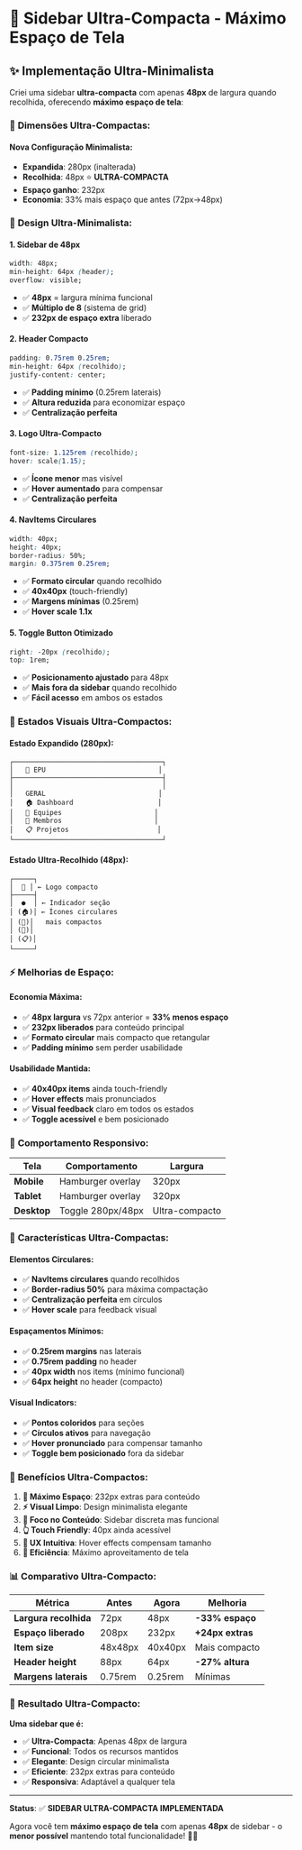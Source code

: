 # 🎯 Sidebar Ultra-Compacta - Máximo Espaço de Tela

## ✨ Implementação Ultra-Minimalista

Criei uma sidebar **ultra-compacta** com apenas **48px** de largura quando recolhida, oferecendo **máximo espaço de tela**:

### 📐 **Dimensões Ultra-Compactas:**

#### **Nova Configuração Minimalista:**

- **Expandida**: 280px (inalterada)
- **Recolhida**: 48px ⭐ **ULTRA-COMPACTA**
- **Espaço ganho**: 232px
- **Economia**: 33% mais espaço que antes (72px→48px)

### 🎨 **Design Ultra-Minimalista:**

#### **1. Sidebar de 48px**

```css
width: 48px;
min-height: 64px (header);
overflow: visible;
```

- ✅ **48px** = largura mínima funcional
- ✅ **Múltiplo de 8** (sistema de grid)
- ✅ **232px de espaço extra** liberado

#### **2. Header Compacto**

```css
padding: 0.75rem 0.25rem;
min-height: 64px (recolhido);
justify-content: center;
```

- ✅ **Padding mínimo** (0.25rem laterais)
- ✅ **Altura reduzida** para economizar espaço
- ✅ **Centralização perfeita**

#### **3. Logo Ultra-Compacto**

```css
font-size: 1.125rem (recolhido);
hover: scale(1.15);
```

- ✅ **Ícone menor** mas visível
- ✅ **Hover aumentado** para compensar
- ✅ **Centralização perfeita**

#### **4. NavItems Circulares**

```css
width: 40px;
height: 40px;
border-radius: 50%;
margin: 0.375rem 0.25rem;
```

- ✅ **Formato circular** quando recolhido
- ✅ **40x40px** (touch-friendly)
- ✅ **Margens mínimas** (0.25rem)
- ✅ **Hover scale 1.1x**

#### **5. Toggle Button Otimizado**

```css
right: -20px (recolhido);
top: 1rem;
```

- ✅ **Posicionamento ajustado** para 48px
- ✅ **Mais fora da sidebar** quando recolhido
- ✅ **Fácil acesso** em ambos os estados

### 🎯 **Estados Visuais Ultra-Compactos:**

#### **Estado Expandido (280px):**

```
┌─────────────────────────────────────┐
│   🏢 EPU                            │
├─────────────────────────────────────┤
│                                     │
│   GERAL                            │
│   🏠 Dashboard                     │
│   👥 Equipes                       │
│   👤 Membros                       │
│   📋 Projetos                      │
└─────────────────────────────────────┘
```

#### **Estado Ultra-Recolhido (48px):**

```
┌─────┐
│  🏢 │ ← Logo compacto
├─────┤
│  ●  │ ← Indicador seção
│ (🏠)│ ← Ícones circulares
│ (👥)│   mais compactos
│ (👤)│
│ (📋)│
└─────┘
```

### ⚡ **Melhorias de Espaço:**

#### **Economia Máxima:**

- ✅ **48px largura** vs 72px anterior = **33% menos espaço**
- ✅ **232px liberados** para conteúdo principal
- ✅ **Formato circular** mais compacto que retangular
- ✅ **Padding mínimo** sem perder usabilidade

#### **Usabilidade Mantida:**

- ✅ **40x40px items** ainda touch-friendly
- ✅ **Hover effects** mais pronunciados
- ✅ **Visual feedback** claro em todos os estados
- ✅ **Toggle acessível** e bem posicionado

### 📱 **Comportamento Responsivo:**

| Tela        | Comportamento     | Largura        |
| ----------- | ----------------- | -------------- |
| **Mobile**  | Hamburger overlay | 320px          |
| **Tablet**  | Hamburger overlay | 320px          |
| **Desktop** | Toggle 280px/48px | Ultra-compacto |

### 🎨 **Características Ultra-Compactas:**

#### **Elementos Circulares:**

- ✅ **NavItems circulares** quando recolhidos
- ✅ **Border-radius 50%** para máxima compactação
- ✅ **Centralização perfeita** em círculos
- ✅ **Hover scale** para feedback visual

#### **Espaçamentos Mínimos:**

- ✅ **0.25rem margins** nas laterais
- ✅ **0.75rem padding** no header
- ✅ **40px width** nos items (mínimo funcional)
- ✅ **64px height** no header (compacto)

#### **Visual Indicators:**

- ✅ **Pontos coloridos** para seções
- ✅ **Círculos ativos** para navegação
- ✅ **Hover pronunciado** para compensar tamanho
- ✅ **Toggle bem posicionado** fora da sidebar

### 🚀 **Benefícios Ultra-Compactos:**

1. **📏 Máximo Espaço**: 232px extras para conteúdo
2. **⚡ Visual Limpo**: Design minimalista elegante
3. **🎯 Foco no Conteúdo**: Sidebar discreta mas funcional
4. **👆 Touch Friendly**: 40px ainda acessível
5. **🧠 UX Intuitiva**: Hover effects compensam tamanho
6. **🔧 Eficiência**: Máximo aproveitamento de tela

### 📊 **Comparativo Ultra-Compacto:**

| Métrica               | Antes   | Agora   | Melhoria         |
| --------------------- | ------- | ------- | ---------------- |
| **Largura recolhida** | 72px    | 48px    | **-33% espaço**  |
| **Espaço liberado**   | 208px   | 232px   | **+24px extras** |
| **Item size**         | 48x48px | 40x40px | Mais compacto    |
| **Header height**     | 88px    | 64px    | **-27% altura**  |
| **Margens laterais**  | 0.75rem | 0.25rem | Mínimas          |

### 🎯 **Resultado Ultra-Compacto:**

**Uma sidebar que é:**

- ✅ **Ultra-Compacta**: Apenas 48px de largura
- ✅ **Funcional**: Todos os recursos mantidos
- ✅ **Elegante**: Design circular minimalista
- ✅ **Eficiente**: 232px extras para conteúdo
- ✅ **Responsiva**: Adaptável a qualquer tela

---

**Status**: ✅ **SIDEBAR ULTRA-COMPACTA IMPLEMENTADA**

Agora você tem **máximo espaço de tela** com apenas **48px** de sidebar - o **menor possível** mantendo total funcionalidade! 🎉✨
